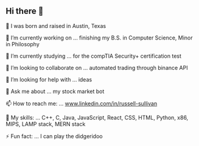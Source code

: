 ## Hi there 👋

👶 I was born and raised in Austin, Texas

🔭 I’m currently working on ... finishing my B.S. in Computer Science, Minor in Philosophy

🌱 I’m currently studying ... for the compTIA Security+ certification test

👯 I’m looking to collaborate on ... automated trading through binance API

🤔 I’m looking for help with ... ideas

💬 Ask me about ... my stock market bot

📫 How to reach me: ... www.linkedin.com/in/russell-sullivan

🍳 My skills: ... C++, C, Java, JavaScript, React, CSS, HTML, Python, x86, MIPS, LAMP stack, MERN stack

⚡ Fun fact: ... I can play the didgeridoo 



